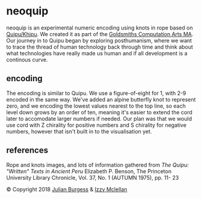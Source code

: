 # neoquip

neoquip is an experimental numeric encoding using knots in rope based on [Quipu/Khipu](https://www.ancient.eu/Quipu/). We created it as part of the [Goldsmiths Computation Arts MA](https://www.gold.ac.uk/pg/ma-computational-arts/). Our journey in to Quipu began by exploring posthumanism, where we want to trace the thread of human technology back through time and think about what technologies have really made us human and if all development is a continous curve.

## encoding

The encoding is similar to Quipu. We use a figure-of-eight for 1, with 2-9 encoded in the same way. We've added an alpine butterfly knot to represent zero, and we encoding the lowest values nearest to the top line, so each level down grows by an order of ten, meaning it's easier to extend the cord later to accomodate larger numbers if needed. Our plan was that we would use cord with Z chirality for positive numbers and S chirality for negative numbers, however that isn't built in to the visualisation yet.

## references

Rope and knots images, and lots of information gathered from <i>The Quipu: "Written" Texts in Ancient Peru</i>
Elizabeth P. Benson, The Princeton University Library Chronicle, Vol. 37, No. 1 (AUTUMN 1975), pp. 11- 23

© Copyright 2018 <a href="https://aubergene.com">Julian Burgess</a> & <a href="https://izzymclellan.com/">Izzy Mclellan</a>
